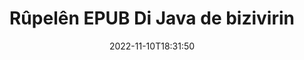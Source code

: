 ---
############################# Static ############################
layout: "auto-gen-merger"
date: 2022-11-10T18:31:50
draft: false
otherformats: pdf xps tex

############################# Head ############################
head_title: "Bizivire EPUB Rûpelên di Java de - Bi 90, 180, 270 Goşeyê Bizivire"
head_description: "Bi karanîna API-ya hevgirtina belgeyan, pelên taybetî an hemî pelên pelê li 90, 180, 270 goşeya zivirandinê bizivirînin."

############################# Header ############################
title: "Rûpelên EPUB Di Java de bizivirin"
description: "Rûpelên EPUB bi çend rêzikên koda {{Navê berhemê}} bizivirin."
bg_image: "https://cms.admin.containerize.com/templates/aspose/App_Themes/V3/images/bg/header1.png"
bg_overlay: false
button:
    enable: true
    icon: "fas fa-arrow-down"
    label: "Daxistina Doza Belaş"
    link: "https://downloads.groupdocs.com/merger/java"

############################# SubMenu ############################
submenu:
    enable: true

    left:
        img_alt: "GroupDocs.Merger for Java"
        image: "https://cms.admin.containerize.com/templates/groupdocs/images/product-logos/90x90-noborder/groupdocs-merger-java.png"
        product: "GroupDocs.Merger"
        platform: "Java"

    middle:
        button:

            # button loop
            - link: "https://apireference.groupdocs.com/merger/java"
              text: "Çavkanî API"

            # button loop
            - link: "https://github.com/groupdocs-merger"
              text: "Nimûneyên Kodê"

            # button loop
            - link: "https://products.groupdocs.app/merger/family"
              text: "Demos Bijî"

            # button loop
            - link: "https://purchase.groupdocs.com/pricing/merger/java"
              text: "Pricing"

    right:
        link_download: "https://downloads.groupdocs.com/merger"
        link_learn: "https://docs.groupdocs.com/merger/java"
        link_buy: "https://purchase.groupdocs.com"

############################# About ############################
about:
    enable: true
    title: "Derbarê GroupDocs.Merger for Java API"
    content: |
        [GroupDocs.Merger for Java](/ku/merger/java/) çareseriyek hêsan pêşkêşî dike ku bi ewlehî di navbera cûrbecûr formên belgeyan de wekî PDF, Microsoft Office (Word, Excel, PowerPoint veqete) , OneNote), OpenDocument, HTML, wêne û gelekên din di nav sepanên Java de. Bi lê zêdekirina tenê çend rêzikên kodê, çend operasyonên belgeyê yên wekî veguheztin, rakirin, zivirandin, guheztin, derxistin an guheztina arastekirina rûpelan di nav belgeyan de pêk bînin. Belgeyên ku API-ya yekbûyî di heman demê de pêşdîtina rûpelên belgeyê wekî wêneyek jî piştgirî dike da ku struktur, formatkirin û naverokê li ser rûpelê analîz bike.
        
        GroupDocs.Merger API ji bo çareseriyên pargîdanî bijarek rast e ku hewceyê taybetmendiyên zivirîna rûpela pelan e. Van API-an li ser hemî pergalên xebitandinê û platformên sereke, tevî J2SE 7.0 (1.7), J2SE 8.0 (1.8), Java 10, baş têne piştgirî kirin.

############################# Steps ############################
steps:
    enable: true
    title_left: "Di Java de Rûpelên Pelê EPUB bizivirîne"
    content_left: |
        [GroupDocs.Merger for Java](/ku/merger/java/) ji pêşdebirên Java re hêsan dike ku hin rûpelan an hemî rûpelan di nav pelek EPUB de di 90 de bizivirînin. , 180 an 270 goşeya zivirandinê bi pêkanîna çend gavên hêsan.
        
        * **RotateOptions** bi goşeya zivirîna xwestî û hejmarên rûpelan dest pê bikin.
        * Mînaka nû ya **Merger** biafirînin û rêça belgeya çavkaniyê wekî pîvanek çêker derbas bikin.
        * Gazî **rotatePages** bikin û tiştên **RotateOptions** derbas bikin.
        * Gazî **save** û riya pelê diyar bike ku belgeya encam hilîne.

    title_right: "Pêdiviyên Sîstemê"
    content_right: |
        GroupDocs.Merger for Java API li ser hemî platform û pergalên xebitandinê yên sereke têne piştgirî kirin. Berî ku hûn koda jêrîn bicîh bikin, ji kerema xwe pê ewle bibin ku we şertên jêrîn li ser pergala we hatine saz kirin.

        * Pergalên Xebatê: Microsoft Windows, Linux, MacOS
        * Jîngehên Pêşketinê: NetBeans, IntelliJ IDEA, Eclipse
        * Çarçoveyên: J2SE 7.0 (1.7), J2SE 8.0 (1.8), Java 10
        * Guhertoya herî dawî ya GroupDocs.Merger for Java ji [Maven](https://repository.groupdocs.com/webapp/#/artifacts/browse/tree/General/repo/com/groupdocs/groupdocs-merger) dakêşîne
         
    code: |
     {{% merger/additional-styles %}}
     {{< merger/code-merger title="Meriv çawa bi karanîna koda nimûneya Java rûpelên pelê EPUB dizivire">}}

        ```java    
        // Bi karanîna GroupDocs.Merger API-ê rûpelên pelê EPUB bizivirînin
        // Dersa RotateOptions bidin destpêkirin da ku goşeya zivirandinê û hejmarên rûpelê ji bo zivirandinê diyar bikin
        RotateOptions rotateOptions = new RotateOptions(RotateMode.Rotate180, new int[] { 2, 3 });

        // Bi belgeya têketina EPUB Yekbûnek yekser
        Merger merger = new Merger("input.epub");

        // Gazî rêbaza rotatePages bikin û tiştê RotateOptions jê re derbas bikin
        merger.rotatePages(rotateOptions);
    
        // Rêbaza hilanînê bang bikin û riya pelê ya xwestî derbas bikin da ku belgeya derketinê hilînin
        merger.save("output.epub");
        ```
     {{< /merger/code-merger >}}

############################# Demos ############################
demos:
    enable: true
    title: "Demoyên Zindî - Rûpelên Pelê Serhêl bizivire EPUB"
    content: |
       Bi serdana malpera [GroupDocs.Merger Live Demos](https://products.groupdocs.app/splitter/rotate-pages/epub) niha rûpelên pelan ên EPUB bizivirînin.
       Demoya zindî xwedî feydeyên jêrîn e.
        
############################# About Formats ############################
about_formats:
    enable: true

############################# More Formats ############################
more_formats:
    enable: true
    title: "Rûpelên Formên Belgeya Din Bizivirînin"
    content: |
        Java belgeyên API-ê ji bo formatên pelan û wêneyan yek dibin û vediqetînin. Wekî ku li jêr hatî destnîşan kirin hin formatên pelê yên populer bizivirînin.

############################# Back to top ###############################
back_to_top:
    enable: true
---